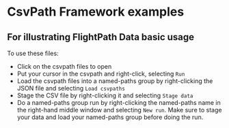 # CsvPath Framework examples
## For illustrating FlightPath Data basic usage

To use these files:
* Click on the csvpath files to open
* Put your cursor in the csvpath and right-click, selecting `Run`
* Load the csvpath files into a named-paths group by right-clicking the JSON file and selecting `Load csvpaths`
* Stage the CSV file by right-clicking it and selecting `Stage data`
* Do a named-paths group run by right-clicking the named-paths name in the right-hand middle window and selecting `New run`. Make sure to stage your data and load your named-paths group before doing the run.





